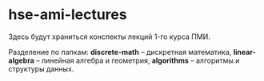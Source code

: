 # hse-ami-lectures

Здесь будут храниться конспекты лекций 1-го курса ПМИ.

Разделение по папкам: <b>discrete-math</b> – дискретная математика, <b>linear-algebra</b> – линейная алгебра и геометрия, <b>algorithms</b> – алгоритмы и структуры данных.
